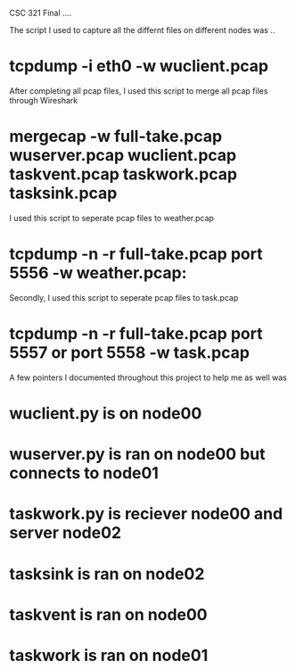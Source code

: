 CSC 321 Final ....

The script I used to capture all the differnt files on different nodes was ..
# tcpdump -i eth0 -w wuclient.pcap
After completing all pcap files, I used this script to merge all pcap files through Wireshark
# mergecap -w full-take.pcap wuserver.pcap wuclient.pcap taskvent.pcap taskwork.pcap tasksink.pcap
 I used this script to seperate pcap files to weather.pcap 
# tcpdump -n -r full-take.pcap port 5556 -w weather.pcap:
Secondly, I used this script to seperate pcap files to task.pcap
# tcpdump -n -r full-take.pcap port 5557 or port 5558 -w task.pcap
A few pointers I documented throughout this project to help me as well was
# wuclient.py is on node00
# wuserver.py is ran on node00 but connects to node01
# taskwork.py is reciever node00 and server node02
# tasksink is ran on node02
# taskvent is ran on node00
# taskwork is ran on node01

